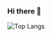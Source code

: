 ### Hi there 👋

![Top Langs](https://github-readme-stats.vercel.app/api/top-langs/?username=yaaannn&layout=compact)
<!--
 ![Stats](https://github-readme-stats.vercel.app/api?username=yaaannn&show_icons=true)  

 ![TopLangs](https://github-readme-stats.vercel.app/api/top-langs?username=yaaannn&layout=compact&show_icons=true)  

**VickScarlet/vickscarlet** is a ✨ _special_ ✨ repository because its `README.md` (this file) appears on your GitHub profile.

Here are some ideas to get you started:

- 🔭 I’m currently working on ...
- 🌱 I’m currently learning ...
- 👯 I’m looking to collaborate on ...
- 🤔 I’m looking for help with ...
- 💬 Ask me about ...
- 📫 How to reach me: ...
- 😄 Pronouns: ...
- ⚡ Fun fact: ...
-->
